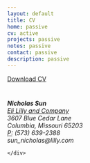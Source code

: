 ```yaml
---
layout: default
title: CV
home: passive
cv: active
projects: passive
notes: passive
contact: passive
description: passive
---
```

<div class="cv">
		<a href="#" class="download" title="Download CV as PDF">Download CV</a>			
					<h1></h1>
					<address>
					<strong>Nicholas Sun</strong><br>
					<a href="https://www.lilly.com/">Eli Lilly and Company</a><br>
					3607 Blue Cedar Lane<br>
					Columbia, Missouri 65203<br>
					<abbr title="phone">P:</abbr> (573) 639-2388<br>
					<span class="obfuscate">sun_nicholas@lilly.com</span>
					</address>

	</div>
